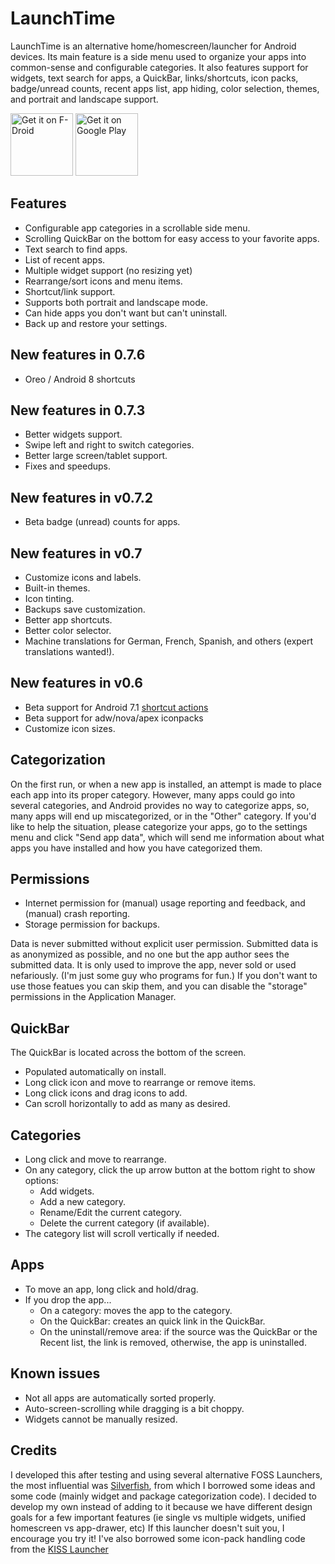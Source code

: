 LaunchTime
=========

LaunchTime is an alternative home/homescreen/launcher for Android devices. Its main feature is a
side menu used to organize your apps into common-sense and configurable categories. It also
features support for widgets, text search for apps, a QuickBar, links/shortcuts, icon packs,
badge/unread counts, recent apps list, app hiding, color selection, themes, and portrait and
landscape support.

<a href="https://f-droid.org/packages/com.quaap.launchtime/" target="_blank">
<img src="https://f-droid.org/badge/get-it-on.png" alt="Get it on F-Droid" height="100"/></a>
<a href="https://play.google.com/store/apps/details?id=com.quaap.launchtime_official" target="_blank">
<img src="https://play.google.com/intl/en_us/badges/images/generic/en-play-badge.png" alt="Get it on Google Play" height="100"/></a>

Features
----------
* Configurable app categories in a scrollable side menu.
* Scrolling QuickBar on the bottom for easy access to your favorite apps.
* Text search to find apps.
* List of recent apps.
* Multiple widget support (no resizing yet)
* Rearrange/sort icons and menu items.
* Shortcut/link support.
* Supports both portrait and landscape mode.
* Can hide apps you don't want but can't uninstall.
* Back up and restore your settings.


New features in 0.7.6
-----------
* Oreo / Android 8 shortcuts

New features in 0.7.3
-----------
* Better widgets support.
* Swipe left and right to switch categories.
* Better large screen/tablet support.
* Fixes and speedups.

New features in v0.7.2
-----------
* Beta badge (unread) counts for apps.

New features in v0.7
-----------
* Customize icons and labels.
* Built-in themes.
* Icon tinting.
* Backups save customization.
* Better app shortcuts.
* Better color selector.
* Machine translations for German, French, Spanish, and others (expert translations wanted!).

New features in v0.6
-----------
* Beta support for Android 7.1 [shortcut actions](https://developer.android.com/guide/topics/ui/shortcuts.html)
* Beta support for adw/nova/apex iconpacks
* Customize icon sizes.


Categorization
----------
On the first run, or when a new app is installed, an attempt is made to place each app into its
proper category.  However,  many apps could go into several categories, and Android provides no
way to categorize apps, so, many apps will end up miscategorized, or in the "Other" category.
If you'd like to help the situation, please categorize your apps, go to the settings menu and 
click "Send app data", which will send me information about what apps you have installed and 
how you have categorized them.

Permissions
----------
* Internet permission for (manual) usage reporting and feedback, and (manual) crash reporting.
* Storage permission for backups.

Data is never submitted without explicit user permission. Submitted data is as anonymized as
possible, and no one but the app author sees the submitted data. It is only used to improve the
app, never sold or used nefariously. (I'm just some guy who programs for fun.)
If you don't want to use those featues you can skip them, and you can disable the "storage" 
permissions in the Application Manager.


QuickBar
----------
The QuickBar is located across the bottom of the screen.
* Populated automatically on install.
* Long click icon and move to rearrange or remove items.
* Long click icons and drag icons to add.
* Can scroll horizontally to add as many as desired.


Categories
----------
* Long click and move to rearrange.
* On any category, click the up arrow button at the bottom right to show options:
  * Add widgets.
  * Add a new category.
  * Rename/Edit the current category.
  * Delete the current category (if available).
* The category list will scroll vertically if needed.


Apps
----------
* To move an app, long click and hold/drag.
* If you drop the app...
  * On a category: moves the app to the category.
  * On the QuickBar: creates an quick link in the QuickBar.
  * On the uninstall/remove area: if the source was the QuickBar or the Recent list, the link is
  removed, otherwise, the app is uninstalled.

Known issues
----------
* Not all apps are automatically sorted properly.
* Auto-screen-scrolling while dragging is a bit choppy.
* Widgets cannot be manually resized.


Credits
--------
I developed this after testing and using several alternative FOSS Launchers, the most influential
was [Silverfish](https://github.com/stanipintjuk/Silverfish), from which I borrowed some ideas and 
some code (mainly widget and package categorization code).  I decided to develop my own instead 
of adding to it because we have different design goals for a few important features (ie single vs 
multiple widgets, unified homescreen vs app-drawer, etc)  If this launcher doesn't suit you, I 
encourage you try it!  I've also borrowed some icon-pack handling code from the 
[KISS Launcher](https://github.com/Neamar/KISS)
